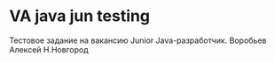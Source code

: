 # VA java jun testing
Тестовое задание на вакансию Junior Java-разработчик.
Воробьев Алексей Н.Новгород
